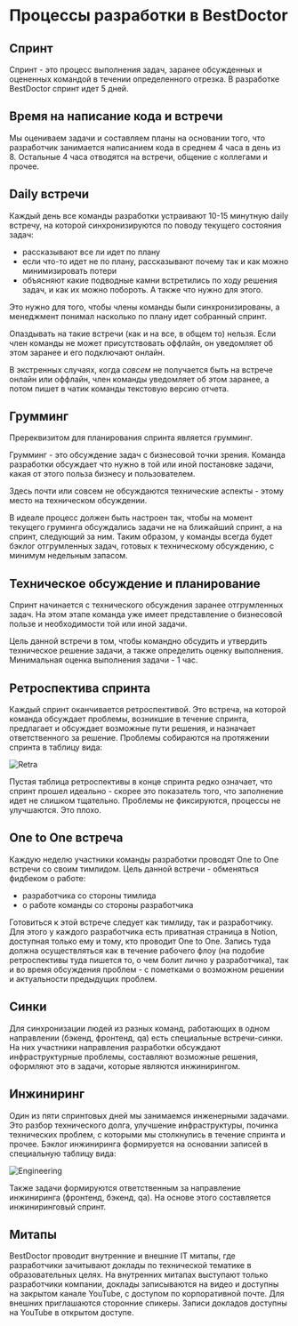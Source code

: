 # Процессы разработки в BestDoctor

## Спринт

Спринт - это процесс выполнения задач, заранее обсужденных и оцененных командой в течении определенного отрезка.
В разработке BestDoctor спринт идет 5 дней.

## Время на написание кода и встречи

Мы оцениваем задачи и составляем планы на основании того, что разработчик занимается написанием кода в среднем 4
часа в день из 8. Остальные 4 часа отводятся на встречи, общение с коллегами и прочее.

## Daily встречи

Каждый день все команды разработки устраивают 10-15 минутную daily встречу, на которой синхронизируются по поводу
текущего состояния задач:

* рассказывают все ли идет по плану
* если что-то идет не по плану, рассказывают почему так и как можно минимизировать потери
* объясняют какие подводные камни встретились по ходу решения задач, и как их можно побороть.
  А также что нужно для этого.

Это нужно для того, чтобы члены команды были синхронизированы, а менеджмент понимал насколько по плану идет
собранный спринт.

Опаздывать на такие встречи (как и на все, в общем то) нельзя. Если член команды не может присутствовать оффлайн,
он уведомляет об этом заранее и его подключают онлайн.

В экстренных случаях, когда *совсем* не получается быть на встрече онлайн или оффлайн, член команды уведомляет об
этом заранее, а потом пишет в чатик команды текстовую версию отчета.

## Грумминг

Пререквизитом для планирования спринта является грумминг.

Грумминг - это обсуждение задач с бизнесовой точки зрения. Команда разработки обсуждает что нужно в той или иной
постановке задачи, какая от этого польза бизнесу и пользователем.

Здесь почти или совсем не обсуждаются технические аспекты - этому место на техническом обсуждении.

В идеале процесс должен быть настроен так, чтобы на момент текущего груминга обсуждались задачи не на ближайший
спринт, а на спринт, следующий за ним. Таким образом, у команды всегда будет бэклог отгрумленных задач, готовых
к техническому обсуждению, с минимум недельным запасом.

## Техническое обсуждение и планирование

Спринт начинается с технического обсуждения заранее отгрумленных задач. На этом этапе команда уже имеет представление
о бизнесовой пользе и необходимости той или иной задачи.

Цель данной встречи  в том, чтобы командно обсудить и утвердить техническое решение задачи, а также определить
оценку выполнения. Минимальная оценка выполнения задачи - 1 час.

## Ретроспектива спринта

Каждый спринт оканчивается ретроспективой. Это встреча, на которой команда обсуждает проблемы, возникшие в
течение спринта, предлагает и обсуждает возможные пути решения, и назначает ответственного за решение.
Проблемы собираются на протяжении спринта в таблицу вида:

![Retra](https://raw.githubusercontent.com/best-doctor/guides/master/guides/imgs/retra.png)

Пустая таблица ретроспективы в конце спринта редко означает, что спринт прошел идеально - скорее это показатель
того, что заполнение идет не слишком тщательно. Проблемы не фиксируются, процессы не улучшаются. Это плохо.

## One to One встреча

Каждую неделю участники команды разработки проводят One to One встречи со своим тимлидом. Цель данной
встречи - обменяться фидбеком о работе:

* разработчика со стороны тимлида
* о работе команды со стороны разработчика

Готовиться к этой встрече следует как тимлиду, так и разработчику. Для этого у каждого разработчика есть приватная
страница в Notion, доступная только ему и тому, кто проводит One to One.
Запись туда должна осуществляться как в течение рабочего флоу (на подобие ретроспективы туда пишется то, о
чем болит лично у разработчика), так и во время обсуждения проблем - с пометками о возможном решении и
актуальности предыдущих проблем.

## Cинки

Для синхронизации людей из разных команд, работающих в одном направлении (бэкенд, фронтенд, qa) есть специальные
встречи-синки. На них участники направления разработки обсуждают инфраструктурные проблемы, составляют возможные
решения, оформляют это в задачи, которые являются инжинирингом.

## Инжиниринг

Один из пяти спринтовых дней мы занимаемся инженерными задачами. Это разбор технического долга, улучшение
инфраструктуры, починка технических проблем, с которыми мы столкнулись в течение спринта и прочее. Бэклог
инжиниринга формируется на основании записей в специальную таблицу вида:

![Engineering](https://raw.githubusercontent.com/best-doctor/guides/master/guides/imgs/engineering.png)

Также задачи формируются ответственным за направление инжиниринга (фронтенд, бэкенд, qa). На основе этого
составляется инжиниринговый спринт.

## Митапы

BestDoctor проводит внутренние и внешние IT митапы, где разработчики зачитывают доклады по технической тематике
в образовательных целях. На внутренних митапах выступают только разработчики компании, доклады записываются на
видео и доступны на закрытом канале YouTube, с доступом по корпоративной почте. Для внешних приглашаются
сторонние спикеры. Записи докладов доступны на YouTube в открытом доступе.
